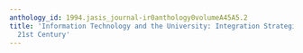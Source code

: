 ```yaml
---
anthology_id: 1994.jasis_journal-ir0anthology0volumeA45A5.2
title: 'Information Technology and the University: Integration Strategies for the
  21st Century'
---
```


